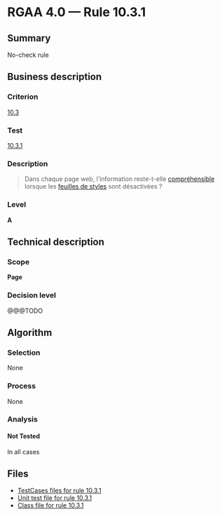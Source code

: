# RGAA 4.0 — Rule 10.3.1

## Summary

No-check rule

## Business description

### Criterion

[10.3](https://www.numerique.gouv.fr/publications/rgaa-accessibilite/methode/criteres/#crit-10-3)

### Test

[10.3.1](https://www.numerique.gouv.fr/publications/rgaa-accessibilite/methode/criteres/#test-10-3-1)

### Description

> Dans chaque page web, l’information reste-t-elle [compréhensible](https://www.numerique.gouv.fr/publications/rgaa-accessibilite/methode/glossaire/#comprehensible-ordre-de-lecture) lorsque les [feuilles de styles](https://www.numerique.gouv.fr/publications/rgaa-accessibilite/methode/glossaire/#feuille-de-style) sont désactivées ?

### Level

**A**


## Technical description

### Scope

**Page**

### Decision level

@@@TODO


## Algorithm

### Selection

None

### Process

None

### Analysis

#### Not Tested

In all cases


## Files

- [TestCases files for rule 10.3.1](https://gitlab.com/asqatasun/Asqatasun/-/tree/v5/rules/rules-rgaa4.0/src/test/resources/testcases/rgaa40/Rgaa40Rule100301/)
- [Unit test file for rule 10.3.1](https://gitlab.com/asqatasun/Asqatasun/-/blob/v5/rules/rules-rgaa4.0/src/test/java/org/asqatasun/rules/rgaa40/Rgaa40Rule100301Test.java)
- [Class file for rule 10.3.1](https://gitlab.com/asqatasun/Asqatasun/-/blob/v5/rules/rules-rgaa4.0/src/main/java/org/asqatasun/rules/rgaa40/Rgaa40Rule100301.java)


